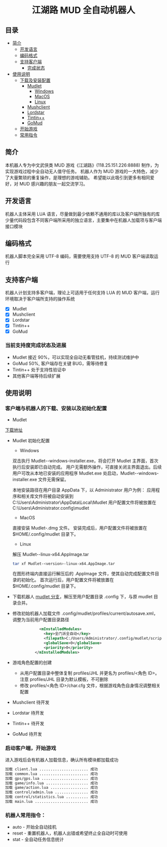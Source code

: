 <h1 align="center">江湖路 MUD 全自动机器人</h1>

## 目录
- [简介](#简介)
  - [开发语言](#开发语言)
  - [编码格式](#编码格式)
  - [支持客户端](#支持客户端)
    - [完成状态](#当前支持度完成状态及进展)
- [使用说明](#使用说明)
  - [下载及安装配置](#客户端与机器人的下载、安装以及初始化配置)
    - [Mudlet](#Mudlet)
      - [Windows](#Windows)
      - [MacOS](#MacOS)
      - [Linux](#Linux)
    - [Mushclient](#Mushclient)
    - [Lordstar](#Lordstar)
    - [Tintin++](#Tintin++)
    - [GoMud](#GoMud)
  - [开始游戏](#启动客户端，开始游戏)
  - [常用指令](#机器人常用指令：)

## 简介

本机器人专为中文武侠类 MUD 游戏《江湖路》(118.25.151.226:8888) 制作，为实现游戏过程中全自动无人值守任务。
机器人作为 MUD 游戏的一大特色，减少了大量繁琐的重复操作，是理想的游戏辅助。
希望能以此吸引到更多有相同爱好，对 MUD 感兴趣的朋友一起交流学习。

## 开发语言

机器人主体采用 LUA 语言，尽量做到最少依赖不通用的库以及客户端所独有的库
少量代码段包含不同客户端所采用的独立语言，主要集中在机器人加载项与客户端接口模块

## 编码格式

机器人脚本完全采用 UTF-8 编码，需要使用支持 UTF-8 的 MUD 客户端读取运行

## 支持客户端

机器人计划支持多客户端，理论上可适用于任何支持 LUA 的 MUD 客户端，运行环境取决于客户端所支持的操作系统

* [X] Mudlet 
* [X] Mushclient
* [X] Lordstar
* [X] Tintin++
* [X] GoMud

### 当前支持度完成状态及进展

* Mudlet 接近 90%，可以实现全自动无看管挂机，持续测试维护中
* GoMud 50%, 客户端存在关键 BUG，需等待修复
* Tintin++ 处于支持性验证中
* 其他客户端等待后续扩展


## 使用说明

### 客户端与机器人的下载、安装以及初始化配置

* Mudlet

[下载地址](https://www.mudlet.org/download/)

- Mudlet 初始化配置

  - Windows

  双击执行 Mudlet-<version>-windows-installer.exe，将会打开 Mudlet 主界面，首次执行后安装即已自动完成。
  用户无需额外操作，可直接关闭主界面退出。后续用户可改从本地已安装的应用程序 Mudlet.exe 处启动，Mudlet-<version>-windows-installer.exe 文件无需保留。

  本地安装路径在用户目录 AppData 下，以 Administrator 用户为例：
      应用程序和相关库文件将被自动安装到 C:\Users\Administrator\AppData\Local\Mudlet
      用户配置文件将被放置在 C:\Users\Administrator\.config\mudlet

  - MacOS

  直接安装 Mudlet-<version>.dmg 文件。
  安装完成后，用户配置文件将被放置在 $HOME/.config/mudlet 目录下。

  - Linux

  解压 Mudlet-<version>-linux-x64.AppImage.tar
  ```sh
  tar xf Mudlet-<version>-linux-x64.AppImage.tar
  ```

  在图形终端内直接运行解压后的 .AppImage 文件，使其自动完成配置文件目录的初始化。
  首次运行后，用户配置文件将被放置在 $HOME/.config/mudlet 目录下。

- 下载机器人 [mudlet 分支](https://github.com/zhenzh/JHL/archive/mudlet.zip)，解压至用户配置目录 .config 下，与原 mudlet 目录合并。

- 修改初始机器人加载文件 .config/mudlet/profiles/current/autosave.xml，调整为当前用户配置目录路径
  ```xml
              <mInstalledModules>
	  			<key>全门派全自动</key>
	  			<filepath>C:/Users/Administrator/.config/mudlet/script/全门派全自动.xml</filepath>
	  			<globalSave>0</globalSave>
				<priority>0</priority>
			</mInstalledModules>
  ```

- 游戏角色配置的创建

  - 从用户配置目录中整体复制 profiles/JHL 并更名为 profiles/<角色 ID>。注意 profiles/JHL 目录为默认模板，不可删除
  - 修改 profiles/<角色 ID>/char.cfg 文件，根据游戏角色自身情况调整相关配置

* Mushclient
待开发

* Lordstar
待开发

* Tintin++
待开发

* GoMud
待开发

### 启动客户端，开始游戏

进入游戏后会有机器人加载信息，确认所有模块都加载成功

```sh
加载 client.lua ...................... 成功
加载 common.lua ...................... 成功
加载 gps/gps.lua ..................... 成功
加载 game/info.lua ................... 成功
加载 game/action.lua ................. 成功
加载 control/admin.lua ............... 成功
加载 control/statistics.lua .......... 成功
加载 main.lua ........................ 成功
```

### 机器人常用指令：

* auto - 开始全自动挂机
* reset - 重置机器人，机器人出错或希望终止全自动时可使用
* stat - 全自动任务信息统计